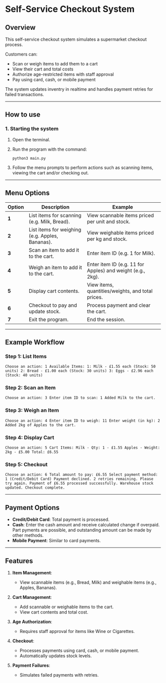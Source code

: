 Self-Service Checkout System
============================

**Overview**
------------

This self-service checkout system simulates a supermarket checkout process. 

Customers can:

-   Scan or weigh items to add them to a cart
-   View their cart and total costs
-   Authorize age-restricted items with staff approval
-   Pay using card, cash, or mobile payment

The system updates inventry in realtime and handles payment retries for failed transactions.

* * * * *

**How to use**
--------------

### **1\. Starting the system**

1.  Open the terminal.

2.  Run the program with the command:

    `python3 main.py`

3.  Follow the menu prompts to perform actions such as scanning items, viewing the cart and/or checking out.

* * * * *

**Menu Options**
----------------

| Option | Description | Example |
| --- | --- | --- |
| **1** | List items for scanning (e.g. Milk, Bread). | View scannable items priced per unit and stock. |
| **2** | List items for weighing (e.g. Apples, Bananas). | View weighable items priced per kg and stock. |
| **3** | Scan an item to add it to the cart. | Enter item ID (e.g. 1 for Milk). |
| **4** | Weigh an item to add it to the cart. | Enter item ID (e.g. 11 for Apples) and weight (e.g., 2kg). |
| **5** | Display cart contents. | View items, quantities/weights, and total prices. |
| **6** | Checkout to pay and update stock. | Process payment and clear the cart. |
| **7** | Exit the program. | End the session. |

* * * * *

**Example Workflow**
--------------------

### **Step 1: List Items**

`Choose an action: 1
Available Items:
1: Milk - £1.55 each (Stock: 50 units)
2: Bread - £1.00 each (Stock: 30 units)
3: Eggs - £2.96 each (Stock: 40 units)`

### **Step 2: Scan an Item**

`Choose an action: 3
Enter item ID to scan: 1
Added Milk to the cart.`

### **Step 3: Weigh an Item**

`Choose an action: 4
Enter item ID to weigh: 11
Enter weight (in kg): 2
Added 2kg of Apples to the cart.`

### **Step 4: Display Cart**

`Choose an action: 5
Cart Items:
Milk - Qty: 1 - £1.55
Apples - Weight: 2kg - £5.00
Total: £6.55`

### **Step 5: Checkout**

`Choose an action: 6
Total amount to pay: £6.55
Select payment method: 1 (Credit/Debit Card)
Payment declined. 2 retries remaining. Please try again.
Payment of £6.55 processed successfully.
Warehouse stock updated. Checkout complete.`

* * * * *

**Payment Options**
-------------------

-   **Credit/Debit Card**: Total payment is processed.
-   **Cash**: Enter the cash amount and receive calculated change if overpaid. Part pyments are possible, and outstanding amount can be made by other methods.
-   **Mobile Payment**: Similar to card payments.

* * * * *

**Features**
------------

1.  **Item Management**:

    -   View scannable items (e.g., Bread, Milk) and weighable items (e.g., Apples, Bananas).

2.  **Cart Management**:

    -   Add scannable or weighable items to the cart.
    -   View cart contents and total cost.

3.  **Age Authorization**:

    -   Requires staff approval for items like Wine or Cigarettes.

4.  **Checkout**:

    -   Processes payments using card, cash, or mobile payment.
    -   Automatically updates stock levels.

5.  **Payment Failures**:

    -   Simulates failed payments with retries.
